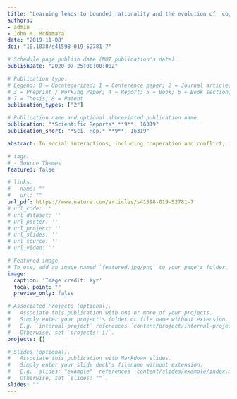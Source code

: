 ```yaml
---
title: "Learning leads to bounded rationality and the evolution of  cognitive bias in public goods games"
authors:
- admin
- John M. McNamara
date: "2019-11-08"
doi: "10.1038/s41598-019-52781-7"

# Schedule page publish date (NOT publication's date).
publishDate: "2020-07-25T00:00:00Z"

# Publication type.
# Legend: 0 = Uncategorized; 1 = Conference paper; 2 = Journal article;
# 3 = Preprint / Working Paper; 4 = Report; 5 = Book; 6 = Book section;
# 7 = Thesis; 8 = Patent
publication_types: ["2"]

# Publication name and optional abbreviated publication name.
publication: "*Scientific Reports* **9**, 16319"
publication_short: "*Sci. Rep.* **9**, 16319"

abstract: In social interactions, including cooperation and conflict, individuals can adjust their behaviour over the shorter term through learning within a generation, and natural selection can change behaviour over the longer term of many generations. Here we investigate the evolution of cognitive bias by individuals investing into a project that delivers joint benefits. For members of a group that learn how much to invest using the costs and benefits they experience in repeated interactions, we show that overestimation of the cost of investing can evolve. the bias causes individuals to invest less into the project. Our explanation is that learning responds to immediate rather than longer-term rewards. there are thus cognitive limitations in learning, which can be seen as bounded rationality. over a time horizon of several rounds of interaction, individuals respond to each other's investments, for instance by partially compensating for another's shortfall. However, learning individuals fail to strategically take into account that social partners respond in this way. Learning instead converges to a one-shot Nash equilibrium of a game with perceived rewards as payoffs. Evolution of bias can then compensate for the cognitive limitations of learning.

# tags:
# - Source Themes
featured: false

# links:
# - name: ""
#   url: ""
url_pdf: https://www.nature.com/articles/s41598-019-52781-7
# url_code: ''
# url_dataset: ''
# url_poster: ''
# url_project: ''
# url_slides: ''
# url_source: ''
# url_video: ''

# Featured image
# To use, add an image named `featured.jpg/png` to your page's folder.
image:
  caption: 'Image credit: Xyz'
  focal_point: ""
  preview_only: false

# Associated Projects (optional).
#   Associate this publication with one or more of your projects.
#   Simply enter your project's folder or file name without extension.
#   E.g. `internal-project` references `content/project/internal-project/index.md`.
#   Otherwise, set `projects: []`.
projects: []

# Slides (optional).
#   Associate this publication with Markdown slides.
#   Simply enter your slide deck's filename without extension.
#   E.g. `slides: "example"` references `content/slides/example/index.md`.
#   Otherwise, set `slides: ""`.
slides: ""
---
```

